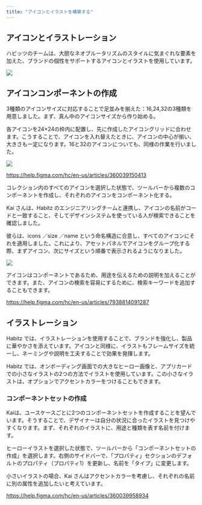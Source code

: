 ```yaml
---
title: "アイコンとイラストを構築する"
---
```

## アイコンとイラストレーション
ハビッツのチームは、大胆なネオブルータリズムのスタイルに気まぐれな要素を加えた、ブランドの個性をサポートするアイコンとイラストを使用しています。

![](https://storage.googleapis.com/zenn-user-upload/c7a19df07f49-20230605.png)

## アイコンコンポーネントの作成
3種類のアイコンサイズに対応することで足並みを揃えた：16,24,32の3種類を用意しました。まず、真ん中のアイコンサイズから作り始める。

各アイコンを24×24の枠内に配置し、先に作成したアイコングリッドに合わせます。こうすることで、アイコンを入れ替えたときに、アイコンの中心が揃い、大きさも一定になります。16と32のアイコンについても、同様の作業を行いました。

![](https://storage.googleapis.com/zenn-user-upload/828571ed52f1-20230605.png)

https://help.figma.com/hc/en-us/articles/360039150413

コレクション内のすべてのアイコンを選択した状態で、ツールバーから複数のコンポーネントを作成し、それぞれのアイコンをコンポーネント化する。

Kai さんは、Habitz のエンジニアリングチームと連携し、アイコンの名前がコードと一致すること、そしてデザインシステムを使っている人が検索できることを確認しました。

彼らは、icons ／size ／name という命名構造に合意し、すべてのアイコンにそれを適用しました。これにより、アセットパネルでアイコンをグループ化する際、まずアイコン、次にサイズという順番で表示されるようになりました。

![](https://storage.googleapis.com/zenn-user-upload/6e491c77db76-20230605.png)

アイコンはコンポーネントであるため、用途を伝えるための説明を加えることができます。また、アイコンの検索を容易にするために、検索キーワードを追加することもできます。

https://help.figma.com/hc/en-us/articles/7938814091287

## イラストレーション
Habitz では、イラストレーションを使用することで、ブランドを強化し、製品に華やかさを添えています。アイコンと同様に、イラストもフレームサイズを統一し、ネーミングや説明を工夫することで効果を発揮します。

Habitz では、オンボーディング画面での大きなヒーロー画像と、アプリカードでの小さなイラストの2つの方法でイラストを使用しています。この小さなイラストは、オプションでアクセントカラーをつけることもできます。

### コンポーネントセットの作成
Kaiは、ユースケースごとに2つのコンポーネントセットを作成することを望んでいます。そうすることで、デザイナーは自分の状況に合ったイラストを見つけやすくなります。まず、それぞれのイラストに、用途と種類を表す名前を付けます。

ヒーローイラストを選択した状態で、ツールバーから「コンポーネントセットの作成」を選択します。右側のサイドバーで、「プロパティ」セクションのデフォルトのプロパティ（プロパティ1）を更新し、名前を「タイプ」に変更します。

小さいイラストの場合、Kai さんはアクセントカラーを考慮し、それぞれの名前に別の属性を追加したいと考えています。

https://help.figma.com/hc/en-us/articles/360039958934